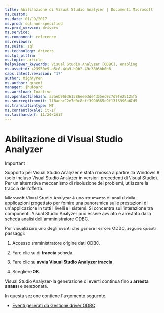 ```yaml
---
title: Abilitazione di Visual Studio Analyzer | Documenti Microsoft
ms.custom: 
ms.date: 01/19/2017
ms.prod: sql-non-specified
ms.prod_service: drivers
ms.service: 
ms.component: reference
ms.reviewer: 
ms.suite: sql
ms.technology: drivers
ms.tgt_pltfrm: 
ms.topic: article
helpviewer_keywords: Visual Studio Analyzer [ODBC], enabling
ms.assetid: 423950e9-a5c0-4da9-b9b2-49c38b3bb0b8
caps.latest.revision: "17"
author: MightyPen
ms.author: genemi
manager: jhubbard
ms.workload: Inactive
ms.openlocfilehash: a3aeb96b361386eee3de4365ec9c7d9fe2512af5
ms.sourcegitcommit: 7f8aebc72e7d0c8cff3990865c9f1316996a67d5
ms.translationtype: MT
ms.contentlocale: it-IT
ms.lasthandoff: 11/20/2017
---
```

# <a name="enabling-visual-studio-analyzer"></a>Abilitazione di Visual Studio Analyzer
> [!IMPORTANT]  
>  Supporto per Visual Studio Analyzer è stata rimossa a partire da Windows 8 (solo incluso Visual Studio Analyzer in versioni precedenti di Visual Studio).. Per un'alternativa meccanismo di risoluzione dei problemi, utilizzare la traccia dell'offerta.  
  
 Microsoft Visual Studio Analyzer è uno strumento di analisi delle applicazioni progettato per fornire una panoramica sulle prestazioni di un'applicazione in tutti i livelli e i sistemi. Si concentra sull'interazione tra componenti. Visual Studio Analyzer può essere avviato e arrestato dalla scheda analisi dell'amministratore ODBC.  
  
 Per visualizzare uno degli eventi che genera l'errore ODBC, seguire questi passaggi:  
  
1.  Accesso amministratore origine dati ODBC.  
  
2.  Fare clic su di **traccia** scheda.  
  
3.  Fare clic su **avvia Visual Studio Analyzer traccia**.  
  
4.  Scegliere **OK**.  
  
 Visual Studio Analyzer-la generazione di eventi continua fino a **arresta analisi** è selezionata.  
  
 In questa sezione contiene l'argomento seguente.  
  
-   [Eventi generati da Gestione driver ODBC](../../../odbc/reference/develop-app/events-generated-by-the-odbc-driver-manager.md)
